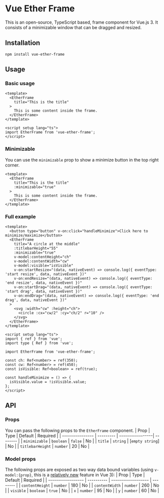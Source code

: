 # Vue Ether Frame
This is an open-source, TypeScript based, frame component for Vue.js 3. It consists of a minimizable window that can be dragged and resized.

## Installation
```
npm install vue-ether-frame
```

## Usage
### Basic usage
```
<template>
  <EtherFrame
    title="This is the title"
  >
    This is some content inside the frame.
  </EtherFrame>
</template>

<script setup lang="ts">
import EtherFrame from 'vue-ether-frame';
</script>
```

### Minimizable
You can use the `minimizable` prop to show a minimize button in the top right corner.
```
<template>
  <EtherFrame
    title="This is the title"
    :minimizable="true"
  >
    This is some content inside the frame.
  </EtherFrame>
</template>
```

### Full example
```
<template>
  <button type="button" v-on:click="handleMinimize">Click here to minimize/maximize</button>
  <EtherFrame
    title="A circle at the middle"
    :titlebarHeight="55"
    :minimizable="true"
    v-model:contentHeight="ch"
    v-model:contentWidth="cw"
    v-model:visible="isVisible"
    v-on:startResize="(data, nativeEvent) => console.log({ eventType: 'start resize', data, nativeEvent })"
    v-on:endResize="(data, nativeEvent) => console.log({ eventType: 'end resize', data, nativeEvent })"
    v-on:startDrag="(data, nativeEvent) => console.log({ eventType: 'start drag', data, nativeEvent })"
    v-on:endDrag="(data, nativeEvent) => console.log({ eventType: 'end drag', data, nativeEvent })"
  >
    <svg :width="cw" :height="ch">
      <circle :cx="cw/2" :cy="ch/2" r="10" />
    </svg>
  </EtherFrame>
</template>

<script setup lang="ts">
import { ref } from 'vue';
import type { Ref } from 'vue';

import EtherFrame from 'vue-ether-frame';

const ch: Ref<number> = ref(350);
const cw: Ref<number> = ref(450);
const isVisible: Ref<boolean> = ref(true);

const handleMinimize = () => {
  isVisible.value = !isVisible.value;
};
</script>
```

## API

### Props
You can pass the following props to the `EtherFrame` component.
| Prop             | Type      | Default          | Required |
| ---------------- | --------- | -----------------| -------- |
| `minimizable`    | `boolean` | `false`          | No       |
| `title`          | `string`  | [`empty string`] | No       |
| `titlebarHeight` | `number`  | 20               | No       |

### Model props
The following props are exposed as two way data bound variables (using `v-model:{prop}`, this is a [relatively new](https://vuejs.org/guide/components/v-model.html) feature in Vue 3):
| Prop               | Type       | Default             | Required |
| ------------------ | ---------- | ------------------- | -------- |
| `contentHeight`    | `number`   | 180                 | No       |
| `contentWidth`     | `number`   | 260                 | No       |
| `visible`          | `boolean`  | `true`              | No       |
| `x`                | `number`   | 95                  | No       |
| `y`                | `number`   | 60                  | No       |
